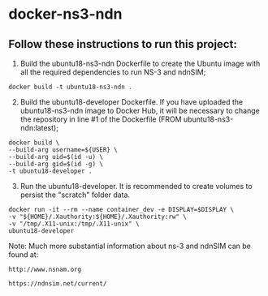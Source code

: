 docker-ns3-ndn
==============

## Follow these instructions to run this project:

1) Build the ubuntu18-ns3-ndn Dockerfile to create the Ubuntu image with all the required dependencies to run NS-3 and ndnSIM;

```shell
docker build -t ubuntu18-ns3-ndn .
```

2) Build the ubuntu18-developer Dockerfile. If you have uploaded the ubuntu18-ns3-ndn image to Docker Hub, it will be necessary to change the repository in line #1 of the Dockerfile (FROM ubuntu18-ns3-ndn:latest);

```shell
docker build \
--build-arg username=${USER} \
--build-arg uid=$(id -u) \
--build-arg gid=$(id -g) \
-t ubuntu18-developer .
```

3) Run the ubuntu18-developer. It is recommended to create volumes to persist the "scratch" folder data.

```shell
docker run -it --rm --name container_dev -e DISPLAY=$DISPLAY \
-v "${HOME}/.Xauthority:${HOME}/.Xauthority:rw" \
-v "/tmp/.X11-unix:/tmp/.X11-unix" \
ubuntu18-developer
```

Note:  Much more substantial information about ns-3 and ndnSIM can be found at:

`http://www.nsnam.org`

`https://ndnsim.net/current/`